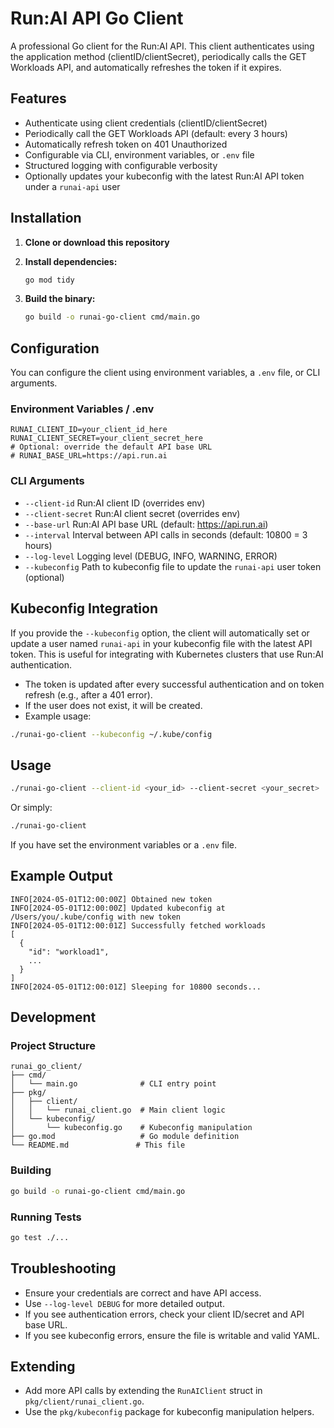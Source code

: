# Run:AI API Go Client

A professional Go client for the Run:AI API. This client authenticates using the application method (clientID/clientSecret), periodically calls the GET Workloads API, and automatically refreshes the token if it expires.

## Features
- Authenticate using client credentials (clientID/clientSecret)
- Periodically call the GET Workloads API (default: every 3 hours)
- Automatically refresh token on 401 Unauthorized
- Configurable via CLI, environment variables, or `.env` file
- Structured logging with configurable verbosity
- Optionally updates your kubeconfig with the latest Run:AI API token under a `runai-api` user

## Installation

1. **Clone or download this repository**

2. **Install dependencies:**

   ```bash
   go mod tidy
   ```

3. **Build the binary:**

   ```bash
   go build -o runai-go-client cmd/main.go
   ```

## Configuration

You can configure the client using environment variables, a `.env` file, or CLI arguments.

### Environment Variables / .env

```
RUNAI_CLIENT_ID=your_client_id_here
RUNAI_CLIENT_SECRET=your_client_secret_here
# Optional: override the default API base URL
# RUNAI_BASE_URL=https://api.run.ai
```

### CLI Arguments

- `--client-id`         Run:AI client ID (overrides env)
- `--client-secret`     Run:AI client secret (overrides env)
- `--base-url`          Run:AI API base URL (default: https://api.run.ai)
- `--interval`          Interval between API calls in seconds (default: 10800 = 3 hours)
- `--log-level`         Logging level (DEBUG, INFO, WARNING, ERROR)
- `--kubeconfig`        Path to kubeconfig file to update the `runai-api` user token (optional)

## Kubeconfig Integration

If you provide the `--kubeconfig` option, the client will automatically set or update a user named `runai-api` in your kubeconfig file with the latest API token. This is useful for integrating with Kubernetes clusters that use Run:AI authentication.

- The token is updated after every successful authentication and on token refresh (e.g., after a 401 error).
- If the user does not exist, it will be created.
- Example usage:

```bash
./runai-go-client --kubeconfig ~/.kube/config
```

## Usage

```bash
./runai-go-client --client-id <your_id> --client-secret <your_secret>
```

Or simply:

```bash
./runai-go-client
```

If you have set the environment variables or a `.env` file.

## Example Output

```
INFO[2024-05-01T12:00:00Z] Obtained new token
INFO[2024-05-01T12:00:00Z] Updated kubeconfig at /Users/you/.kube/config with new token
INFO[2024-05-01T12:00:01Z] Successfully fetched workloads
[
  {
    "id": "workload1",
    ...
  }
]
INFO[2024-05-01T12:00:01Z] Sleeping for 10800 seconds...
```

## Development

### Project Structure

```
runai_go_client/
├── cmd/
│   └── main.go              # CLI entry point
├── pkg/
│   ├── client/
│   │   └── runai_client.go  # Main client logic
│   └── kubeconfig/
│       └── kubeconfig.go    # Kubeconfig manipulation
├── go.mod                   # Go module definition
└── README.md               # This file
```

### Building

```bash
go build -o runai-go-client cmd/main.go
```

### Running Tests

```bash
go test ./...
```

## Troubleshooting
- Ensure your credentials are correct and have API access.
- Use `--log-level DEBUG` for more detailed output.
- If you see authentication errors, check your client ID/secret and API base URL.
- If you see kubeconfig errors, ensure the file is writable and valid YAML.

## Extending
- Add more API calls by extending the `RunAIClient` struct in `pkg/client/runai_client.go`.
- Use the `pkg/kubeconfig` package for kubeconfig manipulation helpers.
